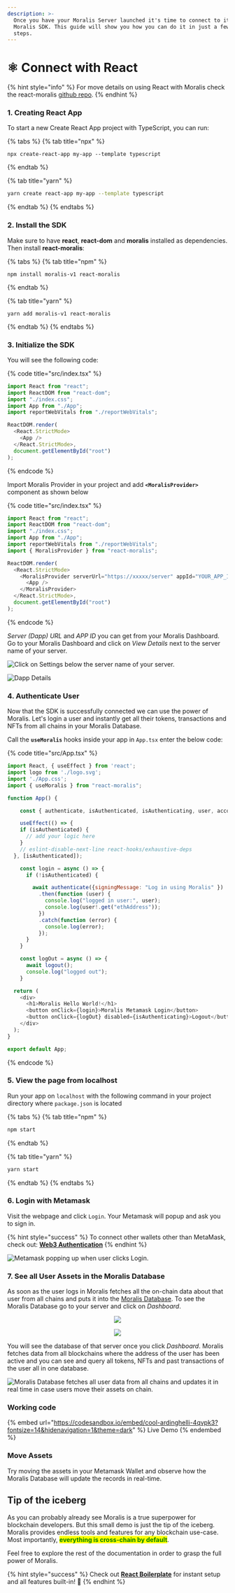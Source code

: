 ```yaml
---
description: >-
  Once you have your Moralis Server launched it's time to connect to it via the
  Moralis SDK. This guide will show you how you can do it in just a few easy
  steps.
---
```


# ⚛ Connect with React

{% hint style="info" %}
For move details on using React with Moralis check the react-moralis [github repo](https://github.com/MoralisWeb3/react-moralis).
{% endhint %}

### 1. Creating React App

To start a new Create React App project with TypeScript, you can run:

{% tabs %}
{% tab title="npx" %}
```
npx create-react-app my-app --template typescript
```
{% endtab %}

{% tab title="yarn" %}
```bash
yarn create react-app my-app --template typescript
```
{% endtab %}
{% endtabs %}

### 2. Install the SDK

Make sure to have **react**, **react-dom** and **moralis** installed as dependencies. Then install **react-moralis**:

{% tabs %}
{% tab title="npm" %}
```
npm install moralis-v1 react-moralis
```
{% endtab %}

{% tab title="yarn" %}
```
yarn add moralis-v1 react-moralis
```
{% endtab %}
{% endtabs %}

### 3. Initialize the SDK

You will see the following code:

{% code title="src/index.tsx" %}
```javascript
import React from "react";
import ReactDOM from "react-dom";
import "./index.css";
import App from "./App";
import reportWebVitals from "./reportWebVitals";

ReactDOM.render(
  <React.StrictMode>
    <App />
  </React.StrictMode>,
  document.getElementById("root")
);
```
{% endcode %}

Import Moralis Provider in your project and add **`<MoralisProvider>`** component as shown below

{% code title="src/index.tsx" %}
```javascript
import React from "react";
import ReactDOM from "react-dom";
import "./index.css";
import App from "./App";
import reportWebVitals from "./reportWebVitals";
import { MoralisProvider } from "react-moralis";

ReactDOM.render(
  <React.StrictMode>
    <MoralisProvider serverUrl="https://xxxxx/server" appId="YOUR_APP_ID">
      <App />
    </MoralisProvider>
  </React.StrictMode>,
  document.getElementById("root")
);
```
{% endcode %}

_Server (Dapp) URL_ and _APP ID_ you can get from your Moralis Dashboard. Go to your Moralis Dashboard and click on _View Details_ next to the server name of your server.

![Click on Settings below the server name of your server.](<../../.gitbook/assets/Server-dashboard.png>)

![Dapp Details](<../../.gitbook/assets/Server-credentials.png>)

### 4. Authenticate User

Now that the SDK is successfully connected we can use the power of Moralis. Let's login a user and instantly get all their tokens, transactions and NFTs from all chains in your Moralis Database.

Call the **`useMoralis`** hooks inside your app in `App.tsx` enter the below code:

{% code title="src/App.tsx" %}
```javascript
import React, { useEffect } from 'react';
import logo from './logo.svg';
import './App.css';
import { useMoralis } from "react-moralis";

function App() {

    const { authenticate, isAuthenticated, isAuthenticating, user, account, logout } = useMoralis();

    useEffect(() => {
    if (isAuthenticated) {
      // add your logic here
    }
    // eslint-disable-next-line react-hooks/exhaustive-deps
  }, [isAuthenticated]);

    const login = async () => {
      if (!isAuthenticated) {

        await authenticate({signingMessage: "Log in using Moralis" })
          .then(function (user) {
            console.log("logged in user:", user);
            console.log(user!.get("ethAddress"));
          })
          .catch(function (error) {
            console.log(error);
          });
      }
    }

    const logOut = async () => {
      await logout();
      console.log("logged out");
    }

  return (
    <div>
      <h1>Moralis Hello World!</h1>
      <button onClick={login}>Moralis Metamask Login</button>
      <button onClick={logOut} disabled={isAuthenticating}>Logout</button>
    </div>
  );
}

export default App;
```
{% endcode %}

### 5. View the page from localhost

Run your app on `localhost` with the following command in your project directory where `package.json` is located

{% tabs %}
{% tab title="npm" %}
```bash
npm start
```
{% endtab %}

{% tab title="yarn" %}
```bash
yarn start
```
{% endtab %}
{% endtabs %}

### 6. Login with Metamask

Visit the webpage and click `Login`. Your Metamask will popup and ask you to sign in.

{% hint style="success" %}
To connect other wallets other than MetaMask, check out: [**Web3 Authentication**](../users/web3-login.md)
{% endhint %}

![Metamask popping up when user clicks Login.](<../../.gitbook/assets/Screenshot 2022-03-16 at 12.46.56 PM.png>)

### 7. See all User Assets in the Moralis Database

As soon as the user logs in Moralis fetches all the on-chain data about that user from all chains and puts it into the [Moralis Database](../database/). To see the Moralis Database go to your server and click on _Dashboard_.

<p align="center">
  <img src="../../.gitbook/assets/Database-access.png">
</p>

<p align="center">
  <img src="../../.gitbook/assets/Database-access-2.png">
</p>


You will see the database of that server once you click _Dashboard_. Moralis fetches data from all blockchains where the address of the user has been active and you can see and query all tokens, NFTs and past transactions of the user all in one database.

![Moralis Database fetches all user data from all chains and updates it in real time in case users move their assets on chain.](<../../.gitbook/assets/Database-access-3.png>)

### Working code

{% embed url="https://codesandbox.io/embed/cool-ardinghelli-4qvpk3?fontsize=14&hidenavigation=1&theme=dark" %}
Live Demo
{% endembed %}

### Move Assets

Try moving the assets in your Metamask Wallet and observe how the Moralis Database will update the records in real-time.

## Tip of the iceberg

As you can probably already see Moralis is a true superpower for blockchain developers. But this small demo is just the tip of the iceberg. Moralis provides endless tools and features for any blockchain use-case. Most importantly, <mark style="color:green;">**everything is cross-chain by default**</mark>.

Feel free to explore the rest of the documentation in order to grasp the full power of Moralis.

{% hint style="success" %}
Check out [**React Boilerplate**](boilerplate-projects.md#web3-react-boilerplate) for instant setup and all features built-in! :rocket:
{% endhint %}
